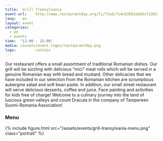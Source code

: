 ```yaml
---
title:  Grill Transylvania
event-url:    http://www.restaurantday.org/fi/find/?id=53581a920cf239319d8aa46a
lang:   en
layout: event
categories:
  - en
  - events
time:  "11:00 - 15:00"
media: /assets/event-logos/restaurantday.png
logo:         contain
---
```


Our restaurant offers a small assortment of traditional Romanian dishes. Our grill will be sizzling with delicious “mici” meat rolls which will be served in a genuine Romanian way with bread and mustard. Other delicacies that we have included in our selection from the Romanian kitchen are scrumptious aubergine salad and soft bean paste. In addition, our small street restaurant will serve delicious desserts, coffee and juice. Face painting and activities for kids free of charge! Welcome to a culinary journey into the land of luscious green valleys and count Dracula in the company of Tampereen Suomi-Romania Association!

### Menu

{% include figure.html src="/assets/events/grill-transylvania-menu.png" class="portrait" %}